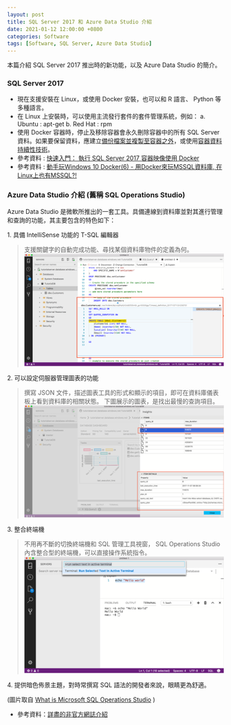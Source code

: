 ```yaml
---
layout: post
title: SQL Server 2017 和 Azure Data Studio 介紹
date: 2021-01-12 12:00:00 +0800
categories: Software
tags: [Software, SQL Server, Azure Data Studio]
--- 
```


本篇介紹 SQL Server 2017 推出時的新功能，以及 Azure Data Studio 的簡介。

### SQL Server 2017
- 現在支援安裝在 Linux，或使用 Docker 安裝，也可以和 R 語言、 Python 等多種語言。
- 在 Linux 上安裝時，可以使用主流發行套件的套件管理系統，例如：
a. Ubuntu : apt-get
b. Red Hat : rpm
- 使用 Docker 容器時，停止及移除容器會永久刪除容器中的所有 SQL Server 資料。如果要保留資料，應建立[備份檔案並複製至容器之外](https://docs.microsoft.com/zh-tw/sql/linux/tutorial-restore-backup-in-sql-server-container?view=sql-server-linux-2017)，或使用[容器資料持續性技術](https://docs.microsoft.com/zh-tw/sql/linux/sql-server-linux-configure-docker?view=sql-server-linux-2017#persist)。
- 參考資料 : [快速入門： 執行 SQL Server 2017 容器映像使用 Docker](https://docs.microsoft.com/zh-tw/sql/linux/quickstart-install-connect-docker?view=sql-server-linux-2017)
- 參考資料 : [動手玩Windows 10 Docker(6) - 用Docker來玩MSSQL資料庫, 在Linux上也有MSSQL?!](https://dotblogs.com.tw/swater111/2017/01/16/183653)

### Azure Data Studio 介紹 (舊稱 SQL Operations Studio)

Azure Data Studio 是微軟所推出的一套工具。具備連線到資料庫並對其進行管理和查詢的功能，其主要包含的特色如下：

1\. 具備 IntelliSense 功能的 T-SQL 編輯器

> 支援關鍵字的自動完成功能、尋找某個資料庫物件的定義為何。
> ![peek-definition](/assets/imgs/peek-definition.png)

2\. 可以設定伺服器管理圖表的功能

> 撰寫 JSON 文件，描述圖表工具的形式和顯示的項目，即可在資料庫儀表板上看到資料庫的相關狀態。
> 下圖展示的圖表，是找出最慢的查詢項目。
> ![insight-details-dialog](/assets/imgs/insight-details-dialog.png)

3\. 整合終端機

> 不用再不斷的切換終端機和 SQL 管理工具視窗， SQL Operations Studio 內含整合型的終端機，可以直接操作系統指令。
> ![terminal_run_selected](/assets/imgs/terminal_run_selected.png)

4\. 提供暗色佈景主題，對時常撰寫 SQL 語法的開發者來說，眼睛更為舒適。

(圖片取自 [What is Microsoft SQL Operations Studio](https://docs.microsoft.com/zh-tw/sql/sql-operations-studio/what-is?view=sql-server-2017) )

- 參考資料：[詳盡的非官方網誌介紹](https://dotblogs.com.tw/christian_lee/2017/11/24/sqloperationstudio)